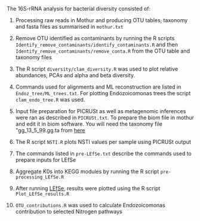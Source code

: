 The 16S-rRNA analysis for bacterial diversity consisted of:

1. Processing raw reads in Mothur and producing OTU tables, taxonomy and fasta files as summarised in `mothur.txt`

2. Remove OTU identified as contaminants by running the R scripts `Identify_remove_contaminants/identify_contaminants.R` and then `Identify_remove_contaminants/remove_conta.R` from the OTU table and taxonomy files

3. The R script `diversity/clam_diversity.R` was used to plot relative abundances, PCAs and alpha and beta diversity.

4. Commands used for alignments and ML reconstruction are listed in `Endoz_tree/ML_trees.txt`. For plotting Endozoicomonas trees the script `clam_endo_tree.R` was used.

5. Input file preparation for PICRUSt as well as metagenomic inferences were ran as described in `PICRUSt.txt`. To prepare the biom file in mothur and edit it in biom software. You will need the taxonomy file "gg_13_5_99.gg.ta from [here](https://www.mothur.org/wiki/Greengenes-formatted_databases)

6. The R script `NSTI.R` plots NSTI values per sample using PICRUSt output

7. The commands listed in `pre-LEfSe.txt` describe the commands used to prepare inputs for LEfSe

8. Aggregate K0s into KEGG modules by running the R script `pre-processing_LEfSe.R`

9. After running [LEfSe](https://huttenhower.sph.harvard.edu/galaxy/), results were plotted using the R script `Plot_LEfSe_results.R`

10. `OTU_contributions.R` was used to calculate Endozoicomonas contribution to selected Nitrogen pathways
